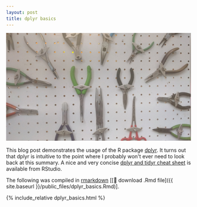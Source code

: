 ```yaml
---
layout: post
title: dplyr basics
---
```


![Pliers](/images/pliers.jpg?raw=true "Lots of pliers")

This blog post demonstrates the usage of the R package [dplyr](https://cran.r-project.org/web/packages/dplyr/index.html). It turns out that dplyr is intuitive to the point where I probably won't ever need to look back at this summary. A nice and very concise [dplyr and tidyr cheat sheet](http://www.rstudio.com/wp-content/uploads/2015/02/data-wrangling-cheatsheet.pdf) is available from RStudio. 

The following was compiled in [rmarkdown](http://rmarkdown.rstudio.com/) [[:page_facing_up: download .Rmd file]({{ site.baseurl }}/public_files/dplyr_basics.Rmd)].

{% include_relative dplyr_basics.html %}
